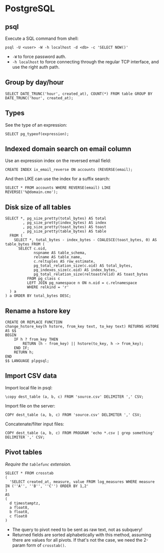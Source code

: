 # PostgreSQL

## psql

Execute a SQL command from shell:

```
psql -U <user> -W -h localhost -d <db> -c 'SELECT NOW()'
```

- `-W` to force password auth.
- `-h localhost` to force connecting through the regular TCP interface, and use the right auth path.

## Group by day/hour

```PLpgSQL
SELECT DATE_TRUNC('hour', created_at), COUNT(*) FROM table GROUP BY DATE_TRUNC('hour', created_at);
```

## Types

See the type of an expression:

```PLpgSQL
SELECT pg_typeof(expression);
```

## Indexed domain search on email column

Use an expression index on the reversed email field:

```PLpgSQL
CREATE INDEX ix_email_reverse ON accounts (REVERSE(email);
```

And then LIKE can use the index for a suffix search:

```PLpgSQL
SELECT * FROM accounts WHERE REVERSE(email) LIKE REVERSE('%@domain.cmo');
```

## Disk size of all tables

```PLpgSQL
SELECT *, pg_size_pretty(total_bytes) AS total
        , pg_size_pretty(index_bytes) AS index
        , pg_size_pretty(toast_bytes) AS toast
        , pg_size_pretty(table_bytes) AS table
  FROM (
    SELECT *, total_bytes - index_bytes - COALESCE(toast_bytes, 0) AS table_bytes FROM (
      SELECT c.oid,
             nspname AS table_schema,
             relname AS table_name,
             c.reltuples AS row_estimate,
             pg_total_relation_size(c.oid) AS total_bytes,
             pg_indexes_size(c.oid) AS index_bytes,
             pg_total_relation_size(reltoastrelid) AS toast_bytes
          FROM pg_class c
          LEFT JOIN pg_namespace n ON n.oid = c.relnamespace
          WHERE relkind = 'r'
  ) a
) a ORDER BY total_bytes DESC;
```

## Rename a hstore key

```PLpgSQL
CREATE OR REPLACE FUNCTION
change_hstore_key(h hstore, from_key text, to_key text) RETURNS HSTORE AS $$
BEGIN
    IF h ? from_key THEN
        RETURN (h - from_key) || hstore(to_key, h -> from_key);
    END IF;
    RETURN h;
END
$$ LANGUAGE plpgsql;
```

## Import CSV data

Import local file in psql:

```PLpgSQL
\copy dest_table (a, b, c) FROM 'source.csv' DELIMITER ',' CSV;
```

Import file on the server:

```PLpgSQL
COPY dest_table (a, b, c) FROM 'source.csv' DELIMITER ',' CSV;
```

Concatenate/filter input files:

```PLpgSQL
COPY dest_table (a, b, c) FROM PROGRAM 'echo *.csv | grep something' DELIMITER ',' CSV;
```

## Pivot tables

*Require the `tablefunc` extension.*

```PLpgSQL
SELECT * FROM crosstab
(
  'SELECT created_at, measure, value FROM log_measures WHERE measure IN (''A'', ''B'', ''C'') ORDER BY 1,2'
)
AS
(
  d timestamptz,
  a float8,
  b float8,
  c float8
)
```

- The query to pivot need to be sent as raw text, not as subquery!
- Returned fields are sorted alphabetically with this method, assuming there are values for all pivots. If that's not the case, we need the 2-param form of `crosstab()`.